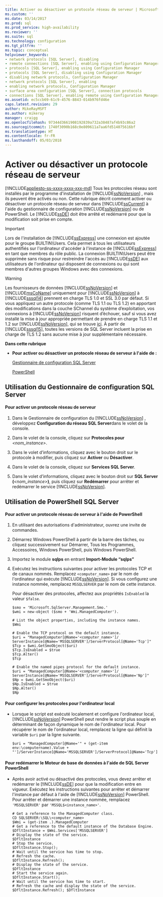 ```yaml
---
title: Activer ou désactiver un protocole réseau de serveur | Microsoft Docs
ms.custom: ''
ms.date: 03/14/2017
ms.prod: sql
ms.prod_service: high-availability
ms.reviewer: ''
ms.suite: sql
ms.technology: configuration
ms.tgt_pltfrm: ''
ms.topic: conceptual
helpviewer_keywords:
- network protocols [SQL Server], disabling
- remote connections [SQL Server], enabling using Configuration Manager
- protocols [SQL Server], enabling using Configuration Manager
- protocols [SQL Server], disabling using Configuration Manager
- disabling network protocols, Configuration Manager
- network protocols [SQL Server], enabling
- enabling network protocols, Configuration Manager
- surface area configuration [SQL Server], connection protocols
- connections [SQL Server], enabling remote using Configuration Manager
ms.assetid: ec5ccb69-61c9-4576-8843-014b976fd46e
caps.latest.revision: 29
author: MikeRayMSFT
ms.author: mikeray
manager: craigg
ms.openlocfilehash: 97344d3661908192839a732a38487af4b93c86a2
ms.sourcegitcommit: 1740f3090b168c0e809611a7aa6fd514075616bf
ms.translationtype: HT
ms.contentlocale: fr-FR
ms.lasthandoff: 05/03/2018
---
```

# <a name="enable-or-disable-a-server-network-protocol"></a>Activer ou désactiver un protocole réseau de serveur
[!INCLUDE[appliesto-ss-xxxx-xxxx-xxx-md](../../includes/appliesto-ss-xxxx-xxxx-xxx-md.md)]
  Tous les protocoles réseau sont installés par le programme d'installation de [!INCLUDE[ssNoVersion](../../includes/ssnoversion-md.md)] , mais ils peuvent être activés ou non. Cette rubrique décrit comment activer ou désactiver un protocole réseau de serveur dans [!INCLUDE[ssCurrent](../../includes/sscurrent-md.md)] à l'aide du gestionnaire de configuration [!INCLUDE[ssNoVersion](../../includes/ssnoversion-md.md)] ou de PowerShell. Le [!INCLUDE[ssDE](../../includes/ssde-md.md)] doit être arrêté et redémarré pour que la modification soit prise en compte.  
  
> [!IMPORTANT]  
>  Lors de l'installation de [!INCLUDE[ssExpress](../../includes/ssexpress-md.md)] une connexion est ajoutée pour le groupe BUILTIN\Users. Cela permet à tous les utilisateurs authentifiés sur l'ordinateur d'accéder à l'instance de [!INCLUDE[ssExpress](../../includes/ssexpress-md.md)] en tant que membres du rôle public. La connexion BUILTIN\Users peut être supprimée sans risque pour restreindre l'accès au [!INCLUDE[ssDE](../../includes/ssde-md.md)] aux utilisateurs de l'ordinateur qui disposent de connexions ou qui sont membres d'autres groupes Windows avec des connexions.  
  
> [!WARNING]  
>  Les fournisseurs de données [!INCLUDE[ssNoVersion](../../includes/ssnoversion-md.md)] et [!INCLUDE[msCoName](../../includes/msconame-md.md)] uniquement pour [!INCLUDE[ssNoVersion](../../includes/ssnoversion-md.md)] à [!INCLUDE[sssql14](../../includes/sssql14-md.md)] prennent en charge TLS 1.0 et SSL 3.0 par défaut. Si vous appliquez un autre protocole (comme TLS 1.1 ou TLS 1.2) en apportant des modifications dans la couche SChannel du système d’exploitation, vos connexions à [!INCLUDE[ssNoVersion](../../includes/ssnoversion-md.md)] risquent d’échouer, sauf si vous avez installé la mise à jour appropriée permettant de prendre en charge TLS 1.1 et 1.2 sur [!INCLUDE[ssNoVersion](../../includes/ssnoversion-md.md)], qui se trouve <a href="https://support.microsoft.com/en-us/help/3135244/tls-1-2-support-for-microsoft-sql-server">ici</a>. À partir de [!INCLUDE[sssql15](../../includes/sssql15-md.md)], toutes les versions de SQL Server incluent la prise en charge de TLS 1.2 sans aucune mise à jour supplémentaire nécessaire.
  
 **Dans cette rubrique**  
  
-   **Pour activer ou désactiver un protocole réseau de serveur à l'aide de :**  
  
     [Gestionnaire de configuration SQL Server](#SSMSProcedure)  
  
     [PowerShell](#PowerShellProcedure)  
  
##  <a name="SSMSProcedure"></a> Utilisation du Gestionnaire de configuration SQL Server  
  
#### <a name="to-enable-a-server-network-protocol"></a>Pour activer un protocole réseau de serveur  
  
1.  Dans le Gestionnaire de configuration du [!INCLUDE[ssNoVersion](../../includes/ssnoversion-md.md)] , développez **Configuration du réseau SQL Server**dans le volet de la console.  
  
2.  Dans le volet de la console, cliquez sur **Protocoles pour** *\<nom_instance>*.  
  
3.  Dans le volet d’informations, cliquez avec le bouton droit sur le protocole à modifier, puis cliquez sur **Activer** ou **Désactiver**.  
  
4.  Dans le volet de la console, cliquez sur **Services SQL Server**.  
  
5.  Dans le volet d’informations, cliquez avec le bouton droit sur **SQL Server (***\<nom_instance>***)**, puis cliquez sur **Redémarrer** pour arrêter et redémarrer le service [!INCLUDE[ssNoVersion](../../includes/ssnoversion-md.md)].  
  
##  <a name="PowerShellProcedure"></a> Utilisation de PowerShell SQL Server  
  
#### <a name="to-enable-a-server-network-protocol-using-powershell"></a>Pour activer un protocole réseau de serveur à l'aide de PowerShell  
  
1.  En utilisant des autorisations d'administrateur, ouvrez une invite de commandes.  
  
2.  Démarrez Windows PowerShell à partir de la barre des tâches, ou cliquez successivement sur Démarrer, Tous les Programmes, Accessoires, Windows PowerShell, puis Windows PowerShell.  
  
3.  Importez le module **sqlps** en entrant **Import-Module “sqlps”**  
  
4.  Exécutez les instructions suivantes pour activer les protocoles TCP et de canaux nommés. Remplacez `<computer_name>` par le nom de l'ordinateur qui exécute [!INCLUDE[ssNoVersion](../../includes/ssnoversion-md.md)]. Si vous configurez une instance nommée, remplacez `MSSQLSERVER` par le nom de cette instance.  
  
     Pour désactiver des protocoles, affectez aux propriétés `IsEnabled` la valeur `$false`.  
  
    ```  
    $smo = 'Microsoft.SqlServer.Management.Smo.'  
    $wmi = new-object ($smo + 'Wmi.ManagedComputer').  
  
    # List the object properties, including the instance names.  
    $Wmi  
  
    # Enable the TCP protocol on the default instance.  
    $uri = "ManagedComputer[@Name='<computer_name>']/ ServerInstance[@Name='MSSQLSERVER']/ServerProtocol[@Name='Tcp']"  
    $Tcp = $wmi.GetSmoObject($uri)  
    $Tcp.IsEnabled = $true  
    $Tcp.Alter()  
    $Tcp  
  
    # Enable the named pipes protocol for the default instance.  
    $uri = "ManagedComputer[@Name='<computer_name>']/ ServerInstance[@Name='MSSQLSERVER']/ServerProtocol[@Name='Np']"  
    $Np = $wmi.GetSmoObject($uri)  
    $Np.IsEnabled = $true  
    $Np.Alter()  
    $Np  
    ```  
  
#### <a name="to-configure-the-protocols-for-the-local-computer"></a>Pour configurer les protocoles pour l'ordinateur local  
  
-   Lorsque le script est exécuté localement et configure l'ordinateur local, [!INCLUDE[ssNoVersion](../../includes/ssnoversion-md.md)] PowerShell peut rendre le script plus souple en déterminant de façon dynamique le nom de l'ordinateur local. Pour récupérer le nom de l'ordinateur local, remplacez la ligne qui définit la variable `$uri` par la ligne suivante.  
  
    ```  
    $uri = "ManagedComputer[@Name='" + (get-item env:\computername).Value + "']/ServerInstance[@Name='MSSQLSERVER']/ServerProtocol[@Name='Tcp']"  
    ```  
  
#### <a name="to-restart-the-database-engine-by-using-sql-server-powershell"></a>Pour redémarrer le Moteur de base de données à l'aide de SQL Server PowerShell  
  
-   Après avoir activé ou désactivé des protocoles, vous devez arrêter et redémarrer le [!INCLUDE[ssDE](../../includes/ssde-md.md)] pour que la modification entre en vigueur. Exécutez les instructions suivantes pour arrêter et démarrer l'instance par défaut à l'aide de [!INCLUDE[ssNoVersion](../../includes/ssnoversion-md.md)] PowerShell. Pour arrêter et démarrer une instance nommée, remplacez `'MSSQLSERVER'` par `'MSSQL$<instance_name>'`.  
  
    ```  
    # Get a reference to the ManagedComputer class.  
    CD SQLSERVER:\SQL\<computer_name>  
    $Wmi = (get-item .).ManagedComputer  
    # Get a reference to the default instance of the Database Engine.  
    $DfltInstance = $Wmi.Services['MSSQLSERVER']  
    # Display the state of the service.  
    $DfltInstance  
    # Stop the service.  
    $DfltInstance.Stop();  
    # Wait until the service has time to stop.  
    # Refresh the cache.  
    $DfltInstance.Refresh();   
    # Display the state of the service.  
    $DfltInstance  
    # Start the service again.  
    $DfltInstance.Start();  
    # Wait until the service has time to start.  
    # Refresh the cache and display the state of the service.  
    $DfltInstance.Refresh(); $DfltInstance  
    ```  
  
  
